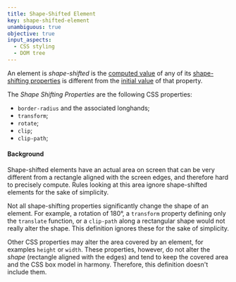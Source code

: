 ```yaml
---
title: Shape-Shifted Element
key: shape-shifted-element
unambiguous: true
objective: true
input_aspects:
  - CSS styling
  - DOM tree
---
```


An element is _shape-shifted_ is the [computed value][] of any of its [shape-shifting properties][] is different from the [initial value][] of that property.

The <dfn id="shape-shifted-element:properties">Shape Shifting Properties</dfn> are the following CSS properties:

- `border-radius` and the associated longhands;
- `transform`;
- `rotate`;
- `clip`;
- `clip-path`;

#### Background

Shape-shifted elements have an actual area on screen that can be very different from a rectangle aligned with the screen edges, and therefore hard to precisely compute. Rules looking at this area ignore shape-shifted elements for the sake of simplicity.

Not all shape-shifting properties significantly change the shape of an element. For example, a rotation of 180°, a `transform` property defining only the `translate` function, or a `clip-path` along a rectangular shape would not really alter the shape. This definition ignores these for the sake of simplicity.

Other CSS properties may alter the area covered by an element, for examples `height` or `width`. These properties, however, do not alter the _shape_ (rectangle aligned with the edges) and tend to keep the covered area and the CSS box model in harmony. Therefore, this definition doesn't include them.

[computed value]: https://www.w3.org/TR/css-cascade-5/#computed-value 'CSS definition of computed value'
[initial value]: https://www.w3.org/TR/css-cascade-5/#initial-value 'CSS definition of initial value'
[shape-shifting properties]: #shape-shifted-element:properties
